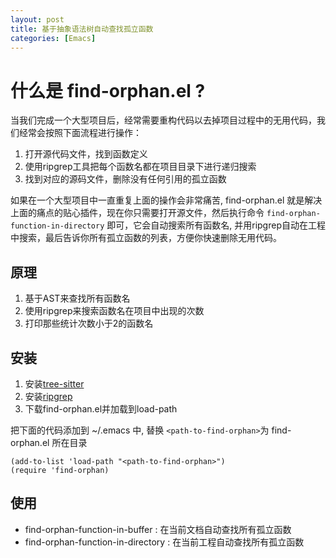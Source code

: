 ```yaml
---
layout: post
title: 基于抽象语法树自动查找孤立函数
categories: [Emacs]
---
```


# 什么是 find-orphan.el ?
当我们完成一个大型项目后，经常需要重构代码以去掉项目过程中的无用代码，我们经常会按照下面流程进行操作：
1. 打开源代码文件，找到函数定义
2. 使用ripgrep工具把每个函数名都在项目目录下进行递归搜索
3. 找到对应的源码文件，删除没有任何引用的孤立函数

如果在一个大型项目中一直重复上面的操作会非常痛苦, find-orphan.el 就是解决上面的痛点的贴心插件，现在你只需要打开源文件，然后执行命令 ```find-orphan-function-in-directory``` 即可，它会自动搜索所有函数名, 并用ripgrep自动在工程中搜索，最后告诉你所有孤立函数的列表，方便你快速删除无用代码。

## 原理
1. 基于AST来查找所有函数名
2. 使用ripgrep来搜索函数名在项目中出现的次数
3. 打印那些统计次数小于2的函数名

## 安装
1. 安装[tree-sitter](https://emacs-tree-sitter.github.io/installation/)
2. 安装[ripgrep](https://github.com/BurntSushi/ripgrep)
3. 下载find-orphan.el并加载到load-path

把下面的代码添加到 ~/.emacs 中, 替换 ```<path-to-find-orphan>```为 find-orphan.el 所在目录
```Elisp
(add-to-list 'load-path "<path-to-find-orphan>")
(require 'find-orphan)
```

## 使用
* find-orphan-function-in-buffer : 在当前文档自动查找所有孤立函数
* find-orphan-function-in-directory : 在当前工程自动查找所有孤立函数
